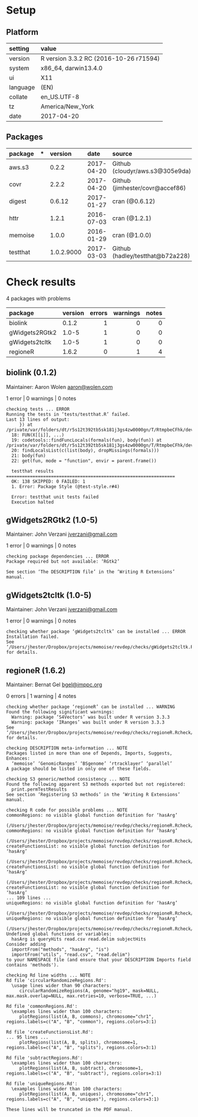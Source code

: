 # Setup

## Platform

|setting  |value                                  |
|:--------|:--------------------------------------|
|version  |R version 3.3.2 RC (2016-10-26 r71594) |
|system   |x86_64, darwin13.4.0                   |
|ui       |X11                                    |
|language |(EN)                                   |
|collate  |en_US.UTF-8                            |
|tz       |America/New_York                       |
|date     |2017-04-20                             |

## Packages

|package  |*  |version    |date       |source                           |
|:--------|:--|:----------|:----------|:--------------------------------|
|aws.s3   |   |0.2.2      |2017-04-20 |Github (cloudyr/aws.s3@305e9da)  |
|covr     |   |2.2.2      |2017-04-20 |Github (jimhester/covr@accef86)  |
|digest   |   |0.6.12     |2017-01-27 |cran (@0.6.12)                   |
|httr     |   |1.2.1      |2016-07-03 |cran (@1.2.1)                    |
|memoise  |   |1.0.0      |2016-01-29 |cran (@1.0.0)                    |
|testthat |   |1.0.2.9000 |2017-03-03 |Github (hadley/testthat@b72a228) |

# Check results

4 packages with problems

|package        |version | errors| warnings| notes|
|:--------------|:-------|------:|--------:|-----:|
|biolink        |0.1.2   |      1|        0|     0|
|gWidgets2RGtk2 |1.0-5   |      1|        0|     0|
|gWidgets2tcltk |1.0-5   |      1|        0|     0|
|regioneR       |1.6.2   |      0|        1|     4|

## biolink (0.1.2)
Maintainer: Aaron Wolen <aaron@wolen.com>

1 error  | 0 warnings | 0 notes

```
checking tests ... ERROR
Running the tests in ‘tests/testthat.R’ failed.
Last 13 lines of output:
     }) at /private/var/folders/dt/r5s12t392tb5sk181j3gs4zw0000gn/T/RtmpbeCFhk/devtools231b7fa9df2a/lintr/R/object_usage_linter.R:28
  18: FUN(X[[i]], ...)
  19: codetools::findFuncLocals(formals(fun), body(fun)) at /private/var/folders/dt/r5s12t392tb5sk181j3gs4zw0000gn/T/RtmpbeCFhk/devtools231b7fa9df2a/lintr/R/object_usage_linter.R:53
  20: findLocalsList(c(list(body), dropMissings(formals)))
  21: body(fun)
  22: get(fun, mode = "function", envir = parent.frame())
  
  testthat results ================================================================
  OK: 138 SKIPPED: 0 FAILED: 1
  1. Error: Package Style (@test-style.r#4) 
  
  Error: testthat unit tests failed
  Execution halted
```

## gWidgets2RGtk2 (1.0-5)
Maintainer: John Verzani <jverzani@gmail.com>

1 error  | 0 warnings | 0 notes

```
checking package dependencies ... ERROR
Package required but not available: ‘RGtk2’

See section ‘The DESCRIPTION file’ in the ‘Writing R Extensions’
manual.
```

## gWidgets2tcltk (1.0-5)
Maintainer: John Verzani <jverzani@gmail.com>

1 error  | 0 warnings | 0 notes

```
checking whether package ‘gWidgets2tcltk’ can be installed ... ERROR
Installation failed.
See ‘/Users/jhester/Dropbox/projects/memoise/revdep/checks/gWidgets2tcltk.Rcheck/00install.out’ for details.
```

## regioneR (1.6.2)
Maintainer: Bernat Gel <bgel@imppc.org>

0 errors | 1 warning  | 4 notes

```
checking whether package ‘regioneR’ can be installed ... WARNING
Found the following significant warnings:
  Warning: package ‘S4Vectors’ was built under R version 3.3.3
  Warning: package ‘IRanges’ was built under R version 3.3.3
See ‘/Users/jhester/Dropbox/projects/memoise/revdep/checks/regioneR.Rcheck/00install.out’ for details.

checking DESCRIPTION meta-information ... NOTE
Packages listed in more than one of Depends, Imports, Suggests, Enhances:
  ‘memoise’ ‘GenomicRanges’ ‘BSgenome’ ‘rtracklayer’ ‘parallel’
A package should be listed in only one of these fields.

checking S3 generic/method consistency ... NOTE
Found the following apparent S3 methods exported but not registered:
  print.permTestResults
See section ‘Registering S3 methods’ in the ‘Writing R Extensions’
manual.

checking R code for possible problems ... NOTE
commonRegions: no visible global function definition for ‘hasArg’
  (/Users/jhester/Dropbox/projects/memoise/revdep/checks/regioneR.Rcheck/00_pkg_src/regioneR/R/commonRegions.R:38)
commonRegions: no visible global function definition for ‘hasArg’
  (/Users/jhester/Dropbox/projects/memoise/revdep/checks/regioneR.Rcheck/00_pkg_src/regioneR/R/commonRegions.R:39)
createFunctionsList: no visible global function definition for ‘hasArg’
  (/Users/jhester/Dropbox/projects/memoise/revdep/checks/regioneR.Rcheck/00_pkg_src/regioneR/R/createFunctionsList.R:47)
createFunctionsList: no visible global function definition for ‘hasArg’
  (/Users/jhester/Dropbox/projects/memoise/revdep/checks/regioneR.Rcheck/00_pkg_src/regioneR/R/createFunctionsList.R:48)
createFunctionsList: no visible global function definition for ‘hasArg’
... 109 lines ...
uniqueRegions: no visible global function definition for ‘hasArg’
  (/Users/jhester/Dropbox/projects/memoise/revdep/checks/regioneR.Rcheck/00_pkg_src/regioneR/R/uniqueRegions.R:37)
uniqueRegions: no visible global function definition for ‘hasArg’
  (/Users/jhester/Dropbox/projects/memoise/revdep/checks/regioneR.Rcheck/00_pkg_src/regioneR/R/uniqueRegions.R:38)
Undefined global functions or variables:
  hasArg is queryHits read.csv read.delim subjectHits
Consider adding
  importFrom("methods", "hasArg", "is")
  importFrom("utils", "read.csv", "read.delim")
to your NAMESPACE file (and ensure that your DESCRIPTION Imports field
contains 'methods').

checking Rd line widths ... NOTE
Rd file 'circularRandomizeRegions.Rd':
  \usage lines wider than 90 characters:
     circularRandomizeRegions(A, genome="hg19", mask=NULL, max.mask.overlap=NULL, max.retries=10, verbose=TRUE, ...)

Rd file 'commonRegions.Rd':
  \examples lines wider than 100 characters:
     plotRegions(list(A, B, commons), chromosome="chr1", regions.labels=c("A", "B", "common"), regions.colors=3:1)

Rd file 'createFunctionsList.Rd':
... 95 lines ...
     plotRegions(list(A, B, splits), chromosome=1, regions.labels=c("A", "B", "splits"), regions.colors=3:1)

Rd file 'subtractRegions.Rd':
  \examples lines wider than 100 characters:
     plotRegions(list(A, B, subtract), chromosome=1, regions.labels=c("A", "B", "subtract"), regions.colors=3:1)

Rd file 'uniqueRegions.Rd':
  \examples lines wider than 100 characters:
     plotRegions(list(A, B, uniques), chromosome="chr1", regions.labels=c("A", "B", "uniques"), regions.colors=3:1)

These lines will be truncated in the PDF manual.
```

